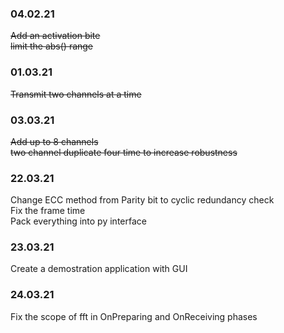 ### 04.02.21  
~~Add an activation bite~~  
~~limit the abs() range~~

### 01.03.21  
~~Transmit two channels at a time~~

### 03.03.21  
~~Add up to 8 channels~~  
~~two channel duplicate four time to increase robustness~~


### 22.03.21  
Change ECC method from Parity bit to cyclic redundancy check  
Fix the frame time  
Pack everything into py interface  

### 23.03.21  
Create a demostration application with GUI  


### 24.03.21
Fix the scope of fft in OnPreparing and OnReceiving phases


